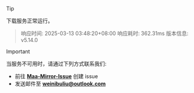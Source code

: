 > [!TIP]
下载服务正常运行。


> 响应时间: 2025-03-13 03:48:20+08:00
> 响应耗时: 362.31ms
> 版本信息: v5.14.0

> [!IMPORTANT]
> 当服务不可用时，请通过下列方式联系我们: 
> - 前往 **[Maa-Mirror-Issue](https://github.com/MaaMirror/Maa-Mirror-Issue/issues)** 创建 issue
> - 发送邮件至 **<a href="mailto:weinibuliu@outlook.com">weinibuliu@outlook.com</a>**